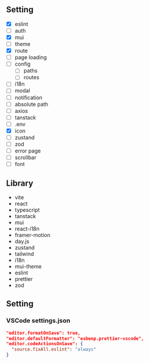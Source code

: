 ## Setting

- [x] eslint
- [ ] auth
- [x] mui
- [ ] theme
- [x] route
- [ ] page loading
- [ ] config
  - [ ] paths
  - [ ] routes
- [ ] i18n
- [ ] modal
- [ ] notification
- [ ] absolute path
- [ ] axios
- [ ] tanstack
- [ ] .env
- [x] icon
- [ ] zustand
- [ ] zod
- [ ] error page
- [ ] scrollbar
- [ ] font

## Library

- vite
- react
- typescript
- tanstack
- mui
- react-i18n
- framer-motion
- day.js
- zustand
- tailwind
- i18n
- mui-theme
- eslint
- prettier
- zod

## Setting

### VSCode settings.json

```json
"editor.formatOnSave": true,
"editor.defaultFormatter": "esbenp.prettier-vscode",
"editor.codeActionsOnSave": {
  "source.fixAll.eslint": "always"
}
```

